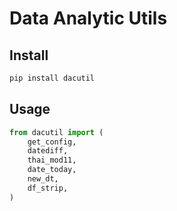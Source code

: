 # Data Analytic Utils

## Install

```bash
pip install dacutil
```

## Usage

```python
from dacutil import (
    get_config,
    datediff,
    thai_mod11,
    date_today,
    new_dt,
    df_strip,
)
```